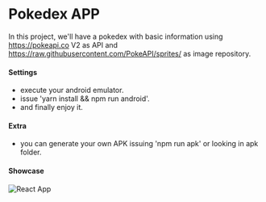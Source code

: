 # Pokedex APP
In this project, we'll have a pokedex with basic information using https://pokeapi.co V2 as API and https://raw.githubusercontent.com/PokeAPI/sprites/ as image repository.

#### Settings 
* execute your android emulator.
* issue 'yarn install && npm run android'.
* and finally enjoy it.

#### Extra
  * you can generate your own APK issuing 'npm run apk' or looking in apk folder.

#### Showcase
![React App](https://raw.githubusercontent.com/xcerox/pokedex_app/master/showroom/final_show.gif)